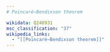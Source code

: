 ```yaml
---
# Poincaré–Bendixson theorem

wikidata: Q248931
msc_classification: "37"
wikipedia_links:
  - "[[Poincaré–Bendixson theorem]]"
---
```

